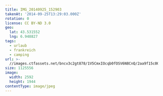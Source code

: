 ```yaml
---
title: IMG_20140925_152903
takenAt: '2014-09-25T13:29:03.000Z'
rotation: 0
license: CC BY-ND 3.0
geo:
  lat: 43.531552
  lng: 6.948827
tags:
  - urlaub
  - frankreich
  - camping
url: >-
  //images.ctfassets.net/bncv3c2gt878/1V5CmxIOcqb0fOSV6N8CnQ/2aa9f15c00e10d3e4846bd4904262b99/img_20140925_152903_28313140445_o
size: 1125556
image:
  width: 2592
  height: 1944
contentType: image/jpeg
---
```


